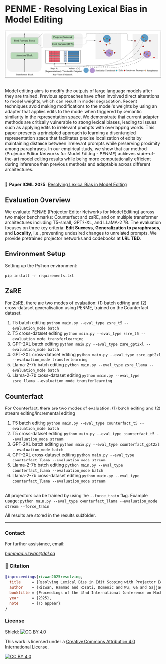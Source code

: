 # PENME - Resolving Lexical Bias in Model Editing
![Alt Text](PENME.png)

<br>
Model editing aims to modify the outputs of large language models after they are trained. Previous approaches have often involved direct alterations to model weights, which can result in model degradation. Recent techniques avoid making modifications to the model's weights by using an adapter that applies edits to the model when triggered by semantic similarity in the representation space. We demonstrate that current adapter methods are critically vulnerable to strong lexical biases, leading to issues such as applying edits to irrelevant prompts with overlapping words. This paper presents a principled approach to learning a disentangled representation space that facilitates precise localization of edits by maintaining distance between irrelevant prompts while preserving proximity among paraphrases. In our empirical study, we show that our method (Projector Editor Networks for Model Editing - PENME) achieves state-of-the-art model editing results while being more computationally efficient during inference than previous methods and adaptable across different architectures.<br /> <br /> 

📄 **Paper ICML 2025**: [Resolving Lexical Bias in Model Editing](https://www.arxiv.org/abs/2408.10411)


##  Evaluation Overview

We evaluate PENME (Projector Editor Networks for Model Editing) across two major benchmarks: Counterfact and zsRE, and on multiple transformer architectures including T5-small, GPT2-XL, and LLaMA-2 7B. The evaluation focuses on three key criteria: **Edit Success**, **Generalization to paraphrases**, and **Locality**, i.e., preventing undesired changes to unrelated prompts. We provide pretrained projector networks and codebooks at **URL TBD**.

## Environment Setup
Setting up the Python environment:

   `pip install -r requirements.txt`

## ZsRE
For ZsRE, there are two modes of evaluation: (1) batch editing and (2) cross-dataset generalisation using PENME, trained on the Counterfact dataset.


1. T5 batch editing
   `python main.py --eval_type zsre_t5 --evaluation_mode batch`
2. T5 cross-dataset editing
   `python main.py --eval_type zsre_t5 --evaluation_mode transferlearning`
3. GPT-2XL batch editing
   `python main.py --eval_type zsre_gpt2xl --evaluation_mode batch`
4. GPT-2XL cross-dataset editing
   `python main.py --eval_type zsre_gpt2xl --evaluation_mode transferlearning`
5. Llama-2-7b batch editing
    `python main.py --eval_type zsre_llama --evaluation_mode batch`
6. Llama-2-7b cross-dataset editing
    `python main.py --eval_type zsre_llama --evaluation_mode transferlearning`

## Counterfact
For Counterfact, there are two modes of evaluation: (1) batch editing and (2) stream editing/incremental editing


1. T5 batch editing
   `python main.py --eval_type counterfact_t5 --evaluation_mode batch`
2. T5 cross-dataset editing
   `python main.py --eval_type counterfact_t5 --evaluation_mode stream`
3. GPT-2XL batch editing
   `python main.py --eval_type counterfact_gpt2xl --evaluation_mode batch`
4. GPT-2XL cross-dataset editing
   `python main.py --eval_type counterfact_llama --evaluation_mode stream`
5. Llama-2-7b batch editing
    `python main.py --eval_type counterfact_llama --evaluation_mode batch`
6. Llama-2-7b cross-dataset editing
    `python main.py --eval_type counterfact_llama --evaluation_mode stream`
##
All projectors can be trained by using the `--force_train` flag. Example usage:
`python main.py --eval_type counterfact_llama --evaluation_mode stream --force_train`

All results are stored in the results subfolder.


- - -

### Contact

For further assistance, email: 

*hammad.rizwan@dal.ca*

### 📎 Citation
```bibtex
@inproceedings{rizwan2025resolving,
  title     = {Resolving Lexical Bias in Edit Scoping with Projector Editor Networks},
  author    = {Rizwan, Hammad and Rosati, Domenic and Wu, Ga and Sajjad, Hassan},
  booktitle = {Proceedings of the 42nd International Conference on Machine Learning (ICML)},
  year      = {2025},
  note      = {To appear}
}

```

### License

Shield: [![CC BY 4.0](https://img.shields.io/badge/License-CC%20BY%204.0-lightgrey.svg)](http://creativecommons.org/licenses/by/4.0/)

This work is licensed under a [Creative Commons Attribution 4.0 International License](http://creativecommons.org/licenses/by/4.0/).

[![CC BY 4.0](https://i.creativecommons.org/l/by/4.0/88x31.png)](http://creativecommons.org/licenses/by/4.0/)
